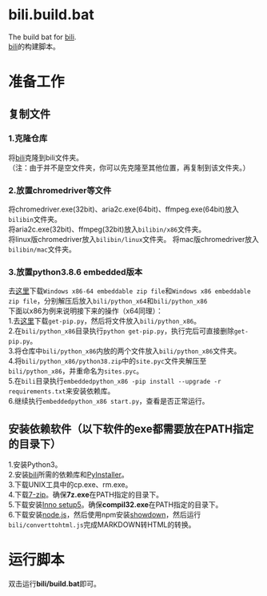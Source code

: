 # bili.build.bat
The build bat for [bili](https://github.com/lifegpc/bili).  
[bili](https://github.com/lifegpc/bili)的构建脚本。

# 准备工作

## 复制文件

### 1.克隆仓库
将[bili](https://github.com/lifegpc/bili)克隆到bili文件夹。  
（注：由于并不是空文件夹，你可以先克隆至其他位置，再复制到该文件夹。）

### 2.放置chromedriver等文件
将chromedriver.exe(32bit)、aria2c.exe(64bit)、ffmpeg.exe(64bit)放入```bilibin```文件夹。  
将aria2c.exe(32bit)、ffmpeg(32bit)放入```bilibin/x86```文件夹。  
将linux版chromedriver放入```bilibin/linux```文件夹。
将mac版chromedriver放入```bilibin/mac```文件夹。

### 3.放置python3.8.6 embedded版本
去[这里](https://www.python.org/downloads/release/python-386/)下载```Windows x86-64 embeddable zip file```和```Windows x86 embeddable zip file```，分别解压后放入```bili/python_x64```和```bili/python_x86```  
下面以x86为例来说明接下来的操作（x64同理）：  
1.去[这里](https://bootstrap.pypa.io/get-pip.py)下载```get-pip.py```，然后将文件放入```bili/python_x86```。  
2.在```bili/python_x86```目录执行```python get-pip.py```，执行完后可直接删除```get-pip.py```。  
3.将仓库中```bili/python_x86```内放的两个文件放入```bili/python_x86```文件夹。  
4.将```bili/python_x86/python38.zip```中的```site.pyc```文件夹解压至```bili/python_x86```，并重命名为```sites.pyc```。  
5.在```bili```目录执行```embeddedpython_x86 -pip install --upgrade -r requirements.txt```来安装依赖库。  
6.继续执行```embeddedpython_x86 start.py```，查看是否正常运行。

## 安装依赖软件（以下软件的exe都需要放在PATH指定的目录下）
1.安装Python3。  
2.安装[bili](https://github.com/lifegpc/bili)所需的依赖库和[PyInstaller](https://pypi.org/project/PyInstaller/)。  
3.下载UNIX工具中的cp.exe、rm.exe。  
4.下载[7-zip](https://7-zip.org/)。确保**7z.exe**在PATH指定的目录下。  
5.下载安装[Inno setup5](https://files.jrsoftware.org/is/5/innosetup-5.5.9-unicode.exe)。确保**compil32.exe**在PATH指定的目录下。  
6.下载安装[node.js](https://nodejs.org/)，然后使用npm安装[showdown](https://github.com/showdownjs/showdown)，然后运行```bili/converttohtml.js```完成MARKDOWN转HTML的转换。

# 运行脚本
双击运行**bili/build.bat**即可。
